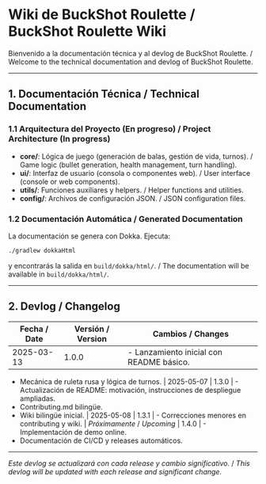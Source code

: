 # Wiki de BuckShot Roulette / BuckShot Roulette Wiki

Bienvenido a la documentación técnica y al devlog de BuckShot Roulette. / Welcome to the technical documentation and devlog of BuckShot Roulette.

---

## 1. Documentación Técnica / Technical Documentation

### 1.1 Arquitectura del Proyecto (En progreso) / Project Architecture (In progress)

* **core/**: Lógica de juego (generación de balas, gestión de vida, turnos). / Game logic (bullet generation, health management, turn handling).
* **ui/**: Interfaz de usuario (consola o componentes web). / User interface (console or web components).
* **utils/**: Funciones auxiliares y helpers. / Helper functions and utilities.
* **config/**: Archivos de configuración JSON. / JSON configuration files.

### 1.2 Documentación Automática / Generated Documentation

La documentación se genera con Dokka. Ejecuta:

```bash
./gradlew dokkaHtml
```

y encontrarás la salida en `build/dokka/html/`. / The documentation will be available in `build/dokka/html/`.

---

## 2. Devlog / Changelog

| Fecha / Date | Versión / Version | Cambios / Changes                        |
| ------------ | ----------------- | ---------------------------------------- |
| 2025-03-13   | 1.0.0             | - Lanzamiento inicial con README básico. |

* Mecánica de ruleta rusa y lógica de turnos.
  \| 2025-05-07        | 1.3.0             | - Actualización de README: motivación, instrucciones de despliegue ampliadas.
* Contributing.md bilingüe.
* Wiki bilingüe inicial.
  \| 2025-05-08        | 1.3.1             | - Correcciones menores en contributing y wiki.
  \| *Próximamente* / *Upcoming* | 1.4.0             | - Implementación de demo online.
* Documentación de CI/CD y releases automáticos.

---

*Este devlog se actualizará con cada release y cambio significativo.* / *This devlog will be updated with each release and significant change.*
